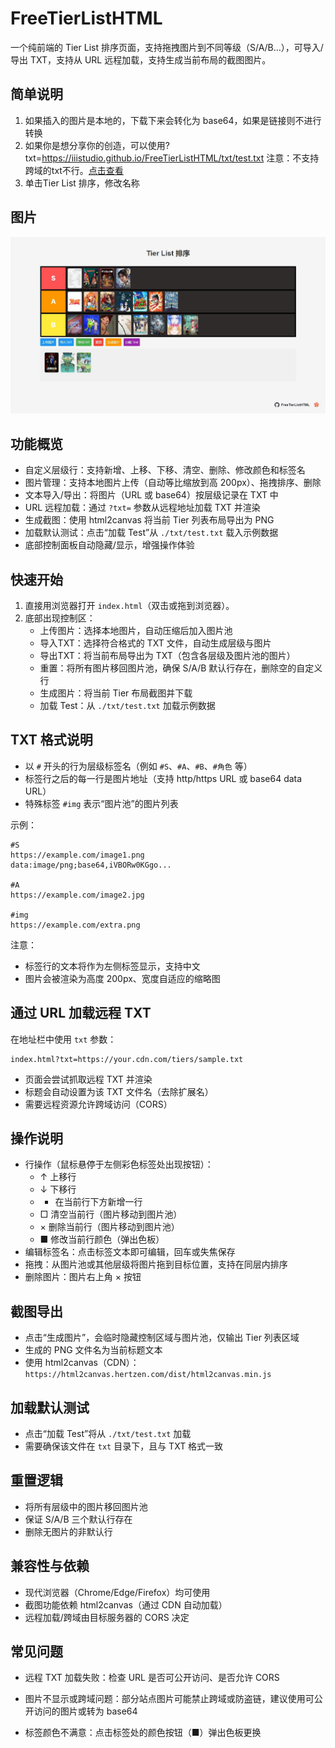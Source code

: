 # FreeTierListHTML

一个纯前端的 Tier List 排序页面，支持拖拽图片到不同等级（S/A/B…），可导入/导出 TXT，支持从 URL 远程加载，支持生成当前布局的截图图片。

## 简单说明

1. 如果插入的图片是本地的，下载下来会转化为 base64，如果是链接则不进行转换
2. 如果你是想分享你的创造，可以使用?txt=https://iiistudio.github.io/FreeTierListHTML/txt/test.txt 注意：不支持跨域的txt不行。[点击查看](https://iiistudio.github.io/FreeTierListHTML/?txt=https://iiistudio.github.io/FreeTierListHTML/txt/test.txt)
3. 单击Tier List 排序，修改名称

## 图片

![](./image/1.jpg)

## 功能概览
- 自定义层级行：支持新增、上移、下移、清空、删除、修改颜色和标签名
- 图片管理：支持本地图片上传（自动等比缩放到高 200px）、拖拽排序、删除
- 文本导入/导出：将图片（URL 或 base64）按层级记录在 TXT 中
- URL 远程加载：通过 `?txt=` 参数从远程地址加载 TXT 并渲染
- 生成截图：使用 html2canvas 将当前 Tier 列表布局导出为 PNG
- 加载默认测试：点击“加载 Test”从 `./txt/test.txt` 载入示例数据
- 底部控制面板自动隐藏/显示，增强操作体验

## 快速开始
1. 直接用浏览器打开 `index.html`（双击或拖到浏览器）。
2. 底部出现控制区：
   - 上传图片：选择本地图片，自动压缩后加入图片池
   - 导入TXT：选择符合格式的 TXT 文件，自动生成层级与图片
   - 导出TXT：将当前布局导出为 TXT（包含各层级及图片池的图片）
   - 重置：将所有图片移回图片池，确保 S/A/B 默认行存在，删除空的自定义行
   - 生成图片：将当前 Tier 布局截图并下载
   - 加载 Test：从 `./txt/test.txt` 加载示例数据

## TXT 格式说明
- 以 `#` 开头的行为层级标签名（例如 `#S`、`#A`、`#B`、`#角色` 等）
- 标签行之后的每一行是图片地址（支持 http/https URL 或 base64 data URL）
- 特殊标签 `#img` 表示“图片池”的图片列表

示例：
```
#S
https://example.com/image1.png
data:image/png;base64,iVBORw0KGgo...

#A
https://example.com/image2.jpg

#img
https://example.com/extra.png
```

注意：
- 标签行的文本将作为左侧标签显示，支持中文
- 图片会被渲染为高度 200px、宽度自适应的缩略图

## 通过 URL 加载远程 TXT
在地址栏中使用 `txt` 参数：
```
index.html?txt=https://your.cdn.com/tiers/sample.txt
```
- 页面会尝试抓取远程 TXT 并渲染
- 标题会自动设置为该 TXT 文件名（去除扩展名）
- 需要远程资源允许跨域访问（CORS）

## 操作说明
- 行操作（鼠标悬停于左侧彩色标签处出现按钮）：
  - ↑ 上移行
  - ↓ 下移行
  - + 在当前行下方新增一行
  - □ 清空当前行（图片移动到图片池）
  - × 删除当前行（图片移动到图片池）
  - ■ 修改当前行颜色（弹出色板）
- 编辑标签名：点击标签文本即可编辑，回车或失焦保存
- 拖拽：从图片池或其他层级将图片拖到目标位置，支持在同层内排序
- 删除图片：图片右上角 × 按钮

## 截图导出
- 点击“生成图片”，会临时隐藏控制区域与图片池，仅输出 Tier 列表区域
- 生成的 PNG 文件名为当前标题文本
- 使用 html2canvas（CDN）：`https://html2canvas.hertzen.com/dist/html2canvas.min.js`

## 加载默认测试
- 点击“加载 Test”将从 `./txt/test.txt` 加载
- 需要确保该文件在 `txt` 目录下，且与 TXT 格式一致

## 重置逻辑
- 将所有层级中的图片移回图片池
- 保证 S/A/B 三个默认行存在
- 删除无图片的非默认行

## 兼容性与依赖
- 现代浏览器（Chrome/Edge/Firefox）均可使用
- 截图功能依赖 html2canvas（通过 CDN 自动加载）
- 远程加载/跨域由目标服务器的 CORS 决定

## 常见问题
- 远程 TXT 加载失败：检查 URL 是否可公开访问、是否允许 CORS
- 图片不显示或跨域问题：部分站点图片可能禁止跨域或防盗链，建议使用可公开访问的图片或转为 base64

- 标签颜色不满意：点击标签处的颜色按钮（■）弹出色板更换


